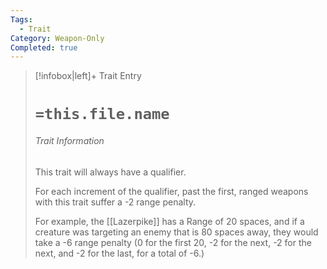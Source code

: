 ```yaml
---
Tags:
  - Trait
Category: Weapon-Only
Completed: true
---
```

> [!infobox|left]+ Trait Entry
> # `=this.file.name`
> ###### Trait Information
> This trait will always have a qualifier. 
> 
> For each increment of the qualifier, past the first, ranged weapons with this trait suffer a -2 range penalty. 
> 
> For example, the [[Lazerpike]] has a Range of 20 spaces, and if a creature was targeting an enemy that is 80 spaces away, they would take a -6 range penalty (0 for the first 20, -2 for the next, -2 for the next, and -2 for the last, for a total of -6.)